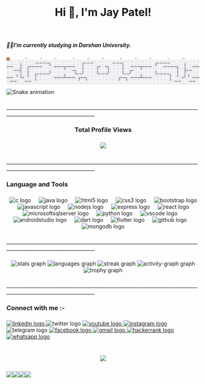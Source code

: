 <br clear="both">

<h1 align="center">Hi 👋, I'm Jay Patel!</h1>

###

<br clear="both">

<h5 align="left">👨‍💻I’m currently  studying in Darshan University.</h5>

###

<picture>
  <source media="(prefers-color-scheme: dark)" srcset="https://raw.githubusercontent.com/jaypatel342005/jaypatel342005/output/pacman-contribution-graph-dark.svg">
  <source media="(prefers-color-scheme: light)" srcset="https://raw.githubusercontent.com/jaypatel342005/jaypatel342005/output/pacman-contribution-graph.svg">
  <img alt="pacman contribution graph" src="https://raw.githubusercontent.com/jaypatel342005/jaypatel342005/output/pacman-contribution-graph.svg">
</picture>

<img src="https://raw.githubusercontent.com/jaypatel342005/jaypatel342005/output/snake.svg" alt="Snake animation" />

###

<p align="left">__________________________________________________________________________________________________________________</p>

###

<h3 align="center">Total Profile Views</h3>

###

<div align="center">

  <img src="https://profile-counter.glitch.me/jaypatel342005/count.svg?"  />
</div>

###

<p align="left">__________________________________________________________________________________________________________________</p>

###

<h3 align="left">Language and Tools</h3>

###

<div align="center">
  <img src="https://cdn.jsdelivr.net/gh/devicons/devicon/icons/c/c-original.svg" height="40" alt="c logo"  />
  <img width="12" />
  <img src="https://cdn.jsdelivr.net/gh/devicons/devicon/icons/java/java-original.svg" height="40" alt="java logo"  />
  <img width="12" />
  <img src="https://cdn.jsdelivr.net/gh/devicons/devicon/icons/html5/html5-original.svg" height="40" alt="html5 logo"  />
  <img width="12" />
  <img src="https://cdn.jsdelivr.net/gh/devicons/devicon/icons/css3/css3-original.svg" height="40" alt="css3 logo"  />
  <img width="12" />
  <img src="https://cdn.jsdelivr.net/gh/devicons/devicon/icons/bootstrap/bootstrap-original.svg" height="40" alt="bootstrap logo"  />
  <img width="12" />
  <img src="https://cdn.jsdelivr.net/gh/devicons/devicon/icons/javascript/javascript-original.svg" height="40" alt="javascript logo"  />
  <img width="12" />
  <img src="https://cdn.jsdelivr.net/gh/devicons/devicon/icons/nodejs/nodejs-original.svg" height="40" alt="nodejs logo"  />
  <img width="12" />
  <img src="https://skillicons.dev/icons?i=express" height="40" alt="express logo"  />
  <img width="12" />
  <img src="https://cdn.jsdelivr.net/gh/devicons/devicon/icons/react/react-original.svg" height="40" alt="react logo"  />
  <img width="12" />
  <img src="https://cdn.jsdelivr.net/gh/devicons/devicon/icons/microsoftsqlserver/microsoftsqlserver-plain.svg" height="40" alt="microsoftsqlserver logo"  />
  <img width="12" />
  <img src="https://cdn.jsdelivr.net/gh/devicons/devicon/icons/python/python-original.svg" height="40" alt="python logo"  />
  <img width="12" />
  <img src="https://cdn.jsdelivr.net/gh/devicons/devicon/icons/vscode/vscode-original.svg" height="40" alt="vscode logo"  />
  <img width="12" />
  <img src="https://cdn.jsdelivr.net/gh/devicons/devicon/icons/androidstudio/androidstudio-original.svg" height="40" alt="androidstudio logo"  />
  <img width="12" />
  <img src="https://cdn.jsdelivr.net/gh/devicons/devicon/icons/dart/dart-original.svg" height="40" alt="dart logo"  />
  <img width="12" />
  <img src="https://cdn.jsdelivr.net/gh/devicons/devicon/icons/flutter/flutter-original.svg" height="40" alt="flutter logo"  />
  <img width="12" />
  <img src="https://skillicons.dev/icons?i=github" height="40" alt="github logo"  />
  <img width="12" />
  <img src="https://cdn.jsdelivr.net/gh/devicons/devicon/icons/mongodb/mongodb-original.svg" height="40" alt="mongodb logo"  />
</div>

###

<p align="left">__________________________________________________________________________________________________________________</p>

###

<div align="center">
  <img src="https://github-readme-stats.vercel.app/api?username=jaypatel342005&hide_title=false&hide_rank=false&show_icons=true&include_all_commits=true&count_private=true&disable_animations=false&theme=dracula&locale=en&hide_border=false&order=1" height="150" alt="stats graph"  />
  <img src="https://github-readme-stats.vercel.app/api/top-langs?username=jaypatel342005&locale=en&hide_title=false&layout=compact&card_width=320&langs_count=5&theme=dracula&hide_border=false&order=2" height="150" alt="languages graph"  />
  <img src="https://streak-stats.demolab.com?user=jaypatel342005&locale=en&mode=daily&theme=bear&hide_border=false&border_radius=5&order=3" height="150" alt="streak graph"  />
  <img src="https://github-readme-activity-graph.vercel.app/graph?username=jaypatel342005&radius=100&theme=redical&area=true&order=5&hide_border=true&hide_title=false" height="200" alt="activity-graph graph"  />
  <img src="https://github-profile-trophy.vercel.app?username=jaypatel342005&theme=tokyonight&column=8&row=1&margin-w=5&margin-h=8&no-bg=true&no-frame=true&order=4" height="150" alt="trophy graph"  />
</div>

###

<p align="left">__________________________________________________________________________________________________________________</p>

###

<h3 align="left">Connect with me :-</h3>

###

<div align="left">
  <a href="https://www.linkedin.com/in/jay-patel-a25aa42b4/" target="_blank">
    <img src="https://raw.githubusercontent.com/maurodesouza/profile-readme-generator/master/src/assets/icons/social/linkedin/default.svg" width="52" height="40" alt="linkedin logo"  />
  </a>
  <img src="https://raw.githubusercontent.com/maurodesouza/profile-readme-generator/master/src/assets/icons/social/twitter/default.svg" width="52" height="40" alt="twitter logo"  />
  <a href="www.youtube.com/@JayPatel-qp5oj" target="_blank">
    <img src="https://raw.githubusercontent.com/maurodesouza/profile-readme-generator/master/src/assets/icons/social/youtube/default.svg" width="52" height="40" alt="youtube logo"  />
  </a>
  <a href="https://www.instagram.com/ll_jay.patel.345_ll/?next=%2F" target="_blank">
    <img src="https://raw.githubusercontent.com/maurodesouza/profile-readme-generator/master/src/assets/icons/social/instagram/default.svg" width="52" height="40" alt="instagram logo"  />
  </a>
  <img src="https://raw.githubusercontent.com/maurodesouza/profile-readme-generator/master/src/assets/icons/social/telegram/default.svg" width="52" height="40" alt="telegram logo"  />
  <a href="https://www.facebook.com/people/Jay-Patel/pfbid0Tb2koLe5FWqShWJ1xzPqjzPW491oADRZTA74c1XC1hPrbE54cw7K78A9x6zMEarMl/" target="_blank">
    <img src="https://raw.githubusercontent.com/maurodesouza/profile-readme-generator/master/src/assets/icons/social/facebook/default.svg" width="52" height="40" alt="facebook logo"  />
  </a>
  <a href="pateljay97378@gmail.com" target="_blank">
    <img src="https://raw.githubusercontent.com/maurodesouza/profile-readme-generator/master/src/assets/icons/social/gmail/default.svg" width="52" height="40" alt="gmail logo"  />
  </a>
  <a href="https://www.hackerrank.com/profile/jaypatel98796341" target="_blank">
    <img src="https://raw.githubusercontent.com/maurodesouza/profile-readme-generator/master/src/assets/icons/social/hackerrank/default.svg" width="52" height="40" alt="hackerrank logo"  />
  </a>
  <a href="+91 9879634566" target="_blank">
    <img src="https://raw.githubusercontent.com/maurodesouza/profile-readme-generator/master/src/assets/icons/social/whatsapp/default.svg" width="52" height="40" alt="whatsapp logo"  />
  </a>
</div>

###

<br clear="both">

<div align="center">
  <img height="121" src="https://i.gifer.com/31Kl.gif"  />
</div>

###

<img align="left" height="150" src="https://i.gifer.com/9kGQ.gif"  />

###

<img align="left" height="150" src="https://i.gifer.com/DVYt.gif"  />

###

<img align="left" height="150" src="https://i.gifer.com/9Pf1.gif"  />

###

<img align="left" height="130" src="https://i.gifer.com/758X.gif"  />

###
